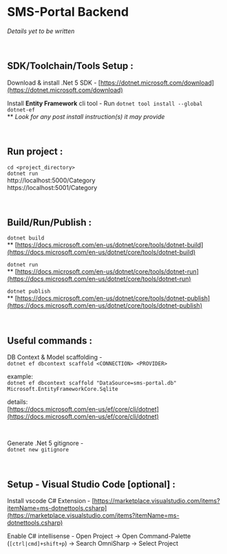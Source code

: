 # SMS-Portal Backend
*Details yet to be written*

<br>

## SDK/Toolchain/Tools Setup :

Download & install .Net 5 SDK - [https://dotnet.microsoft.com/download](https://dotnet.microsoft.com/download)

Install __Entity Framework__ cli tool - Run `dotnet tool install --global dotnet-ef`  
** *Look for any post install instruction(s) it may provide*

<br>

## Run project :
`cd <project_directory>`  
`dotnet run`  
http://localhost:5000/Category  
https://localhost:5001/Category

<br>

## Build/Run/Publish :
`dotnet build`  
** [https://docs.microsoft.com/en-us/dotnet/core/tools/dotnet-build](https://docs.microsoft.com/en-us/dotnet/core/tools/dotnet-build)  

`dotnet run`  
** [https://docs.microsoft.com/en-us/dotnet/core/tools/dotnet-run](https://docs.microsoft.com/en-us/dotnet/core/tools/dotnet-run)  

`dotnet publish`  
** [https://docs.microsoft.com/en-us/dotnet/core/tools/dotnet-publish](https://docs.microsoft.com/en-us/dotnet/core/tools/dotnet-publish)

<br>

## Useful commands :

DB Context & Model scaffolding -  
`dotnet ef dbcontext scaffold <CONNECTION> <PROVIDER>`  

example:  
`dotnet ef dbcontext scaffold "DataSource=sms-portal.db" Microsoft.EntityFrameworkCore.Sqlite`  

details:  
[https://docs.microsoft.com/en-us/ef/core/cli/dotnet](https://docs.microsoft.com/en-us/ef/core/cli/dotnet)

<br>

Generate .Net 5 gitignore -  
`dotnet new gitignore`

<br>

## Setup - Visual Studio Code [optional] :

Install vscode C# Extension - [https://marketplace.visualstudio.com/items?itemName=ms-dotnettools.csharp](https://marketplace.visualstudio.com/items?itemName=ms-dotnettools.csharp)

Enable C# intellisense - Open Project -> Open Command-Palette (`[ctrl|cmd]+shift+p`) -> Search OmniSharp -> Select Project
